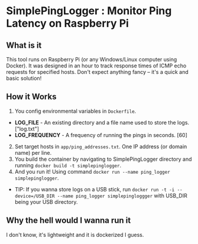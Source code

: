 # SimplePingLogger : Monitor Ping Latency on Raspberry Pi

## What is it

This tool runs on Raspberry Pi (or any Windows/Linux computer using Docker). It was designed in an hour to track response times of ICMP echo requests for specified hosts. 
Don't expect anything fancy – it's a quick and basic solution!

## How it Works

1. You config environmental variables in ```Dockerfile```.
  * **LOG_FILE** - An existing directory and a file name used to store the logs. ["log.txt"]
  * **LOG_FREQUENCY** - A frequency of running the pings in seconds. [60]
2. Set target hosts in ```app/ping_addresses.txt```. One IP address (or domain name) per line.
2. You build the container by navigating to SimplePingLogger directory and running ```docker build -t simplepinglogger```.
3. And you run it! Using command ```docker run --name ping_logger simplepinglogger```.
  * TIP: If you wanna store logs on a USB stick, run ```docker run -t -i --device=/USB_DIR --name ping_logger simplepingloggger``` with USB_DIR being your USB directory.

## Why the hell would I wanna run it

I don't know, it's lightweight and it is dockerized I guess.
